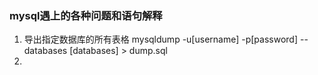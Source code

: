 ### mysql遇上的各种问题和语句解释

1. 导出指定数据库的所有表格
    mysqldump -u[username] -p[password] --databases [databases] > dump.sql
2. 